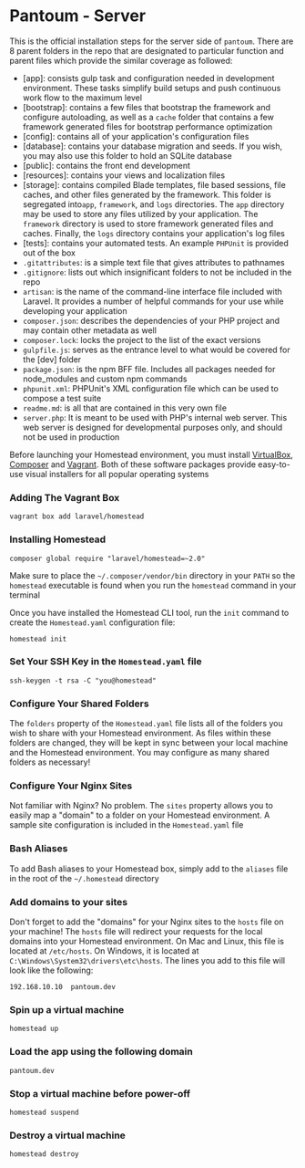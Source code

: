 **Pantoum - Server**
============

This is the official installation steps for the server side of `pantoum`. There are 8 parent folders in the repo that are designated to particular function and parent files which provide the similar coverage as followed: 

- [app]: consists gulp task and configuration needed in development environment. These tasks simplify build setups and push continuous work flow to the maximum level
- [bootstrap]: contains a few files that bootstrap the framework and configure autoloading, as well as a `cache` folder that contains a few framework generated files for bootstrap performance optimization
- [config]: contains all of your application's configuration files
- [database]: contains your database migration and seeds. If you wish, you may also use this folder to hold an SQLite database
- [public]: contains the front end development
- [resources]: contains your views and localization files
- [storage]: contains compiled Blade templates, file based sessions, file caches, and other files generated by the framework. This folder is segregated into`app`, `framework`, and `logs` directories. The `app` directory may be used to store any files utilized by your application. The `framework` directory is used to store framework generated files and caches. Finally, the `logs` directory contains your application's log files
- [tests]: contains your automated tests. An example `PHPUnit` is provided out of the box
- `.gitattributes`: is a simple text file that gives attributes to pathnames
- `.gitignore`: lists out which insignificant folders to not be included in the repo
- `artisan`: is the name of the command-line interface file included with Laravel. It provides a number of helpful commands for your use while developing your application
- `composer.json`: describes the dependencies of your PHP project and may contain other metadata as well
- `composer.lock`: locks the project to the list of the exact versions
- `gulpfile.js`: serves as the entrance level to what would be covered for the [dev] folder
- `package.json`: is the npm BFF file. Includes all packages needed for node_modules and custom npm commands
- `phpunit.xml`: PHPUnit's XML configuration file which can be used to compose a test suite
- `readme.md`: is all that are contained in this very own file
- `server.php`: It is meant to be used with PHP's internal web server. This web server is designed for developmental purposes only, and should not be used in production

Before launching your Homestead environment, you must install [VirtualBox](https://www.virtualbox.org/wiki/Downloads), [Composer](https://getcomposer.org/download/) and [Vagrant](http://www.vagrantup.com/downloads.html). Both of these software packages provide easy-to-use visual installers for all popular operating systems

### Adding The Vagrant Box
```
vagrant box add laravel/homestead
```

### Installing Homestead
```
composer global require "laravel/homestead=~2.0"
```

Make sure to place the `~/.composer/vendor/bin` directory in your `PATH` so the `homestead` executable is found when you run the `homestead` command in your terminal

Once you have installed the Homestead CLI tool, run the `init` command to create the `Homestead.yaml` configuration file:
```
homestead init
```

### Set Your SSH Key in the `Homestead.yaml` file 
```
ssh-keygen -t rsa -C "you@homestead"
```

### Configure Your Shared Folders
The `folders` property of the `Homestead.yaml` file lists all of the folders you wish to share with your Homestead environment. As files within these folders are changed, they will be kept in sync between your local machine and the Homestead environment. You may configure as many shared folders as necessary!

### Configure Your Nginx Sites
Not familiar with Nginx? No problem. The `sites` property allows you to easily map a "domain" to a folder on your Homestead environment. A sample site configuration is included in the `Homestead.yaml` file

### Bash Aliases
To add Bash aliases to your Homestead box, simply add to the `aliases` file in the root of the `~/.homestead` directory

### Add domains to your sites
Don't forget to add the "domains" for your Nginx sites to the `hosts` file on your machine! The `hosts` file will redirect your requests for the local domains into your Homestead environment. On Mac and Linux, this file is located at `/etc/hosts`. On Windows, it is located at `C:\Windows\System32\drivers\etc\hosts`. The lines you add to this file will look like the following:
```
192.168.10.10  pantoum.dev
```

### Spin up a virtual machine 
```
homestead up
```

### Load the app using the following domain
```
pantoum.dev
```

### Stop a virtual machine before power-off
```
homestead suspend
```

### Destroy a virtual machine
```
homestead destroy
```
